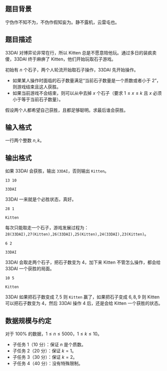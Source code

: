 ## 题目背景

宁伪作不知不为，不伪作假知妄为。静不露机，云雷屯也。

## 题目描述

33DAI 对博弈论非常在行，所以 Kitten 总是不愿意陪他玩。通过多日的装疯卖傻，33DAI 终于麻痹了 Kitten，他们开始玩取石子游戏。

初始有 $n$ 个石子，两个人轮流开始取石子操作，33DAI 先开始操作。

- 如果某人操作时面临的石子数量满足“当前石子数量是一个质数或者小于 $2$”，则游戏结束且这人获胜。
- 如果当前游戏不会结束，则可以从中去掉 $x$ 个石子（要求 $1\le x\le k$ 且 $x$ 必须小于等于当前石子数量）。

假设两个人都希望自己获胜，且都足够聪明。求最后谁会获胜。

## 输入格式

一行两个整数 $n,k$。

## 输出格式

如果 33DAI 会获胜，输出 `33DAI`，否则输出 `Kitten`。

```input1
13 10
```

```output1
33DAI
```

33DAI 一来就是个必胜状态，真好。

```input2
28 1
```

```output2
Kitten
```

每次只能取走一个石子，游戏发展过程为：`28(33DAI),27(Kitten),26(33DAI),25(Kitten),24(33DAI),23(Kitten)`。

```input3
6 2
```

```output3
33DAI
```

33DAI 会取走两个石子，把石子数变为 $4$，加下来 Kitten 不管怎么操作，都会给 33DAI 一个获胜的局面。

```input4
10 5
```

```output4
Kitten
```

33DAI 如果把石子数变成 $7,5$ 则 `Kitten` 赢了，如果把石子变成 $6,8,9$ 则 Kitten 可以把石子数变为 $4$，然后 33DAI 操作 $4$ 后，还是会给 Kitten 一个获胜的状态。

## 数据规模与约定

对于 $100\%$ 的数据，$1 \le n\le 5000$，$1\le k\le 10$。

- 子任务 1（10 分）：保证 $n$ 是个质数。
- 子任务 2（20 分）：保证 $k=1$。
- 子任务 3（30 分）：保证 $k=2$。
- 子任务 4（40 分）：没有特殊限制。
